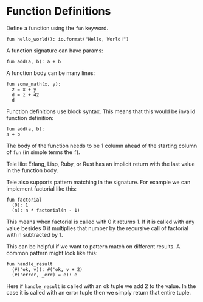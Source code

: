 # Function Definitions

Define a function using the `fun` keyword.

```
fun hello_world(): io.format("Hello, World!")
```

A function signature can have params:

```
fun add(a, b): a + b
```

A function body can be many lines:

```
fun some_math(x, y):
  z = x + y
  d = z + 42
  d
```

Function definitions use block syntax. This means that this would be invalid function definition:

```
fun add(a, b):
a + b
```

The body of the function needs to be 1 column ahead of the starting column of `fun` (in simple terms the `f`).

Tele like Erlang, Lisp, Ruby, or Rust has an implicit return with the last value in the function body.

Tele also supports pattern matching in the signature. For example we can implement factorial like this:

```
fun factorial
  (0): 1
  (n): n * factorial(n - 1)
```

This means when factorial is called with 0 it returns 1. If it is called with any value besides 0 it multiplies that number by the recursive call of factorial with n subtracted by 1.

This can be helpful if we want to pattern match on different results. A common pattern might look like this:

```
fun handle_result
  (#('ok, v)): #('ok, v + 2)
  (#('error, _err) = e): e
```

Here if `handle_result` is called with an ok tuple we add 2 to the value. In the case it is called with an error tuple then we simply return that entire tuple.
